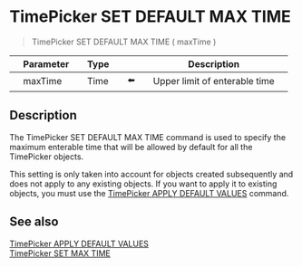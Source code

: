 # TimePicker SET DEFAULT MAX TIME

> TimePicker SET DEFAULT MAX TIME ( maxTime )

|     | Parameter |     | Type |     |     |     | Description |     |
| --- | --- | --- | --- | --- | --- | --- | --- | --- |
|     | maxTime |     | Time |     | ⬅️ |     | Upper limit of enterable time |     |

## Description

The TimePicker SET DEFAULT MAX TIME command is used to specify the maximum enterable time that will be allowed by default for all the TimePicker objects.

This setting is only taken into account for objects created subsequently and does not apply to any existing objects. If you want to apply it to existing objects, you must use the [TimePicker APPLY DEFAULT VALUES](TimePicker%20APPLY%20DEFAULT%20VALUES.md "TimePicker APPLY DEFAULT VALUES") command.

## See also

[TimePicker APPLY DEFAULT VALUES](TimePicker%20APPLY%20DEFAULT%20VALUES.md)  
[TimePicker SET MAX TIME](TimePicker%20SET%20MAX%20TIME.md)
